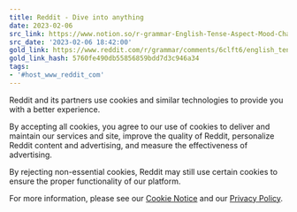 ```yaml
---
title: Reddit - Dive into anything
date: 2023-02-06
src_link: https://www.notion.so/r-grammar-English-Tense-Aspect-Mood-Chart-e2a4465fd91f4857a07c430a30501e05
src_date: '2023-02-06 18:42:00'
gold_link: https://www.reddit.com/r/grammar/comments/6clft6/english_tense_aspect_mood_chart/?rdt=0
gold_link_hash: 5760fe490db55856859bdd7d3c946a34
tags:
- '#host_www_reddit_com'
---
```




 Reddit and its partners use cookies and similar technologies to provide you with a better experience.
 



 By accepting all cookies, you agree to our use of cookies to deliver and maintain our services and site, improve the quality of Reddit, personalize Reddit content and advertising, and measure the effectiveness of advertising.
 



 By rejecting non-essential cookies, Reddit may still use certain cookies to ensure the proper functionality of our platform.
 



 For more information, please see our
 [Cookie Notice](https://reddit.com/en-us/policies/cookies)
 and our
 [Privacy Policy](https://reddit.com/en-us/policies/privacy-policy).
